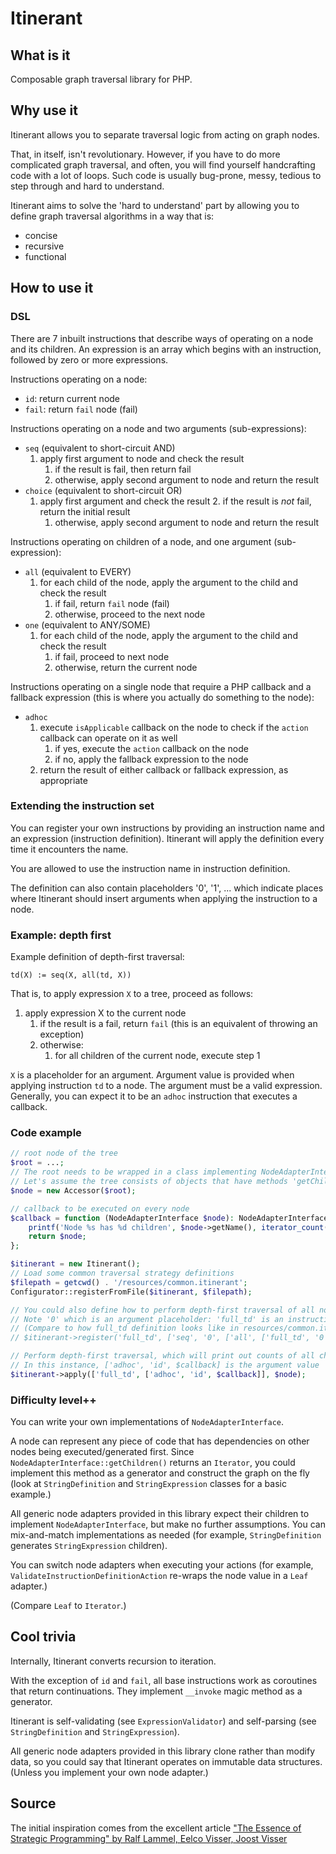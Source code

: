 # Itinerant

## What is it

Composable graph traversal library for PHP.

## Why use it

Itinerant allows you to separate traversal logic from acting on graph nodes.

That, in itself, isn't revolutionary. However, if you have to do more complicated graph traversal, and often, you will
find yourself handcrafting code with a lot of loops. Such code is usually bug-prone, messy, tedious to step through
and hard to understand.

Itinerant aims to solve the 'hard to understand' part by allowing you to define graph traversal algorithms in a way
that is:

- concise
- recursive
- functional

## How to use it

### DSL

There are 7 inbuilt instructions that describe ways of operating on a node and its children.
An expression is an array which begins with an instruction, followed by zero or more expressions.

Instructions operating on a node:

- `id`: return current node
- `fail`: return `fail` node (fail)

Instructions operating on a node and two arguments (sub-expressions):

- `seq` (equivalent to short-circuit AND)
    1. apply first argument to node and check the result
        1. if the result is fail, then return fail
        2. otherwise, apply second argument to node and return the result
- `choice` (equivalent to short-circuit OR)
    1. apply first argument and check the result
        2. if the result is _not_ fail, return the initial result
        1. otherwise, apply second argument to node and return the result

Instructions operating on children of a node, and one argument (sub-expression):

- `all` (equivalent to EVERY)
    1. for each child of the node, apply the argument to the child and check the result
        1. if fail, return `fail` node (fail)
        2. otherwise, proceed to the next node
- `one` (equivalent to ANY/SOME)
    1. for each child of the node, apply the argument to the child and check the result
        1. if fail, proceed to next node
        2. otherwise, return the current node

Instructions operating on a single node that require a PHP callback and a fallback expression
(this is where you actually do something to the node):

- `adhoc`
    1. execute `isApplicable` callback on the node to check if the `action` callback can operate on it as well
        1. if yes, execute the `action` callback on the node
        2. if no, apply the fallback expression to the node
    2. return the result of either callback or fallback expression, as appropriate

### Extending the instruction set

You can register your own instructions by providing an instruction name and an expression (instruction definition).
Itinerant will apply the definition every time it encounters the name.

You are allowed to use the instruction name in instruction definition.

The definition can also contain placeholders '0', '1', ... which indicate places where Itinerant should insert
arguments when applying the instruction to a node. 

### Example: depth first

Example definition of depth-first traversal:

`td(X) := seq(X, all(td, X))`

That is, to apply expression `X` to a tree, proceed as follows:

1. apply expression X to the current node
    1. if the result is a fail, return `fail` (this is an equivalent of throwing an exception)
    2. otherwise:
        1. for all children of the current node, execute step 1

`X` is a placeholder for an argument. Argument value is provided when applying instruction `td` to a node.
The argument must be a valid expression. Generally, you can expect it to be an `adhoc` instruction that executes
a callback.

### Code example

```php
// root node of the tree
$root = ...;
// The root needs to be wrapped in a class implementing NodeAdapterInterface.
// Let's assume the tree consists of objects that have methods 'getChildren', 'setChildren' and 'getValue'
$node = new Accessor($root);

// callback to be executed on every node
$callback = function (NodeAdapterInterface $node): NodeAdapterInterface {
    printf('Node %s has %d children', $node->getName(), iterator_count($node->getChildren());
    return $node;
};

$itinerant = new Itinerant();
// Load some common traversal strategy definitions
$filepath = getcwd() . '/resources/common.itinerant';
Configurator::registerFromFile($itinerant, $filepath);

// You could also define how to perform depth-first traversal of all nodes by hand.
// Note '0' which is an argument placeholder: 'full_td' is an instruction with one argument.
// (Compare to how full_td definition looks like in resources/common.itinerant)
// $itinerant->register('full_td', ['seq', '0', ['all', ['full_td', '0']]]);

// Perform depth-first traversal, which will print out counts of all children
// In this instance, ['adhoc', 'id', $callback] is the argument value
$itinerant->apply(['full_td', ['adhoc', 'id', $callback]], $node);
```

### Difficulty level++

You can write your own implementations of `NodeAdapterInterface`.

A node can represent any piece of code that has dependencies on other nodes being executed/generated first. Since
`NodeAdapterInterface::getChildren()` returns an `Iterator`, you could implement this method as a generator and
construct the graph on the fly (look at `StringDefinition` and `StringExpression` classes for a basic example.)

All generic node adapters provided in this library expect their children to implement `NodeAdapterInterface`,
but make no further assumptions. You can mix-and-match implementations as needed (for example,
`StringDefinition` generates `StringExpression` children).

You can switch node adapters when executing your actions (for example, `ValidateInstructionDefinitionAction` re-wraps
the node value in a `Leaf` adapter.)

(Compare `Leaf` to `Iterator`.)

## Cool trivia

Internally, Itinerant converts recursion to iteration.

With the exception of `id` and `fail`, all base instructions work as coroutines that return continuations.
They implement `__invoke` magic method as a generator.

Itinerant is self-validating (see `ExpressionValidator`) and self-parsing (see `StringDefinition` and `StringExpression`).

All generic node adapters provided in this library clone rather than modify data, so you could say that Itinerant
operates on immutable data structures. (Unless you implement your own node adapter.)

## Source

The initial inspiration comes from the excellent article ["The Essence of Strategic Programming" by Ralf Lammel, Eelco Visser, Joost Visser](https://www.researchgate.net/publication/277289331_The_Essence_of_Strategic_Programming)

